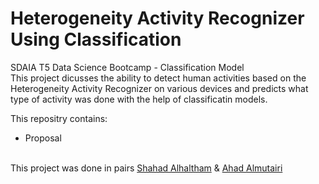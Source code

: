 # Heterogeneity Activity Recognizer Using Classification

SDAIA T5 Data Science Bootcamp - Classification Model <br>
This project dicusses the ability to detect human activities based on the Heterogeneity Activity Recognizer on various devices and predicts what type of activity was done with the help of classificatin models.

This repositry contains:
- Proposal


<br/> This project was done in pairs [Shahad Alhaltham](https://github.com/shhdSU) & [Ahad Almutairi](https://github.com/AhadAl977)
